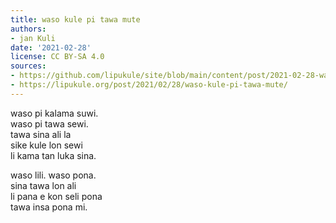 ```yaml
---
title: waso kule pi tawa mute
authors:
- jan Kuli
date: '2021-02-28'
license: CC BY-SA 4.0
sources:
- https://github.com/lipukule/site/blob/main/content/post/2021-02-28-wasokule.md
- https://lipukule.org/post/2021/02/28/waso-kule-pi-tawa-mute/
---
```


waso pi kalama suwi.  
waso pi tawa sewi.  
tawa sina ali la  
sike kule lon sewi  
li kama tan luka sina.

waso lili. waso pona.  
sina tawa lon ali  
li pana e kon seli pona  
tawa insa pona mi.